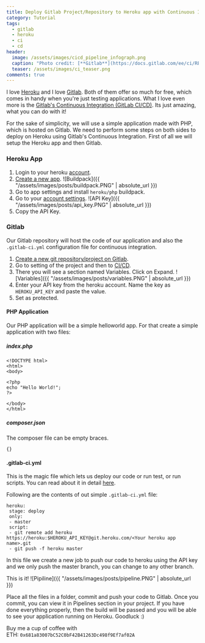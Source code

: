 ```yaml
---
title: Deploy Gitlab Project/Repository to Heroku app with Continuous Integration in 5 minutes!
category: Tutorial
tags:
  - gitlab
  - heroku
  - ci
  - cd
header:
  image: /assets/images/cicd_pipeline_infograph.png
  caption: "Photo credit: [**Gitlab**](https://docs.gitlab.com/ee/ci/README.html)"
  teaser: /assets/images/ci_teaser.png
comments: true
---
```


I love [Heroku](https://www.heroku.com/) and I love [Gitlab](https://gitlab.com/). Both of them offer so much for free, which comes in handy when you're just testing applications. What I love even more is the [Gitlab's Continuous Integration (GitLab CI/CD)](https://docs.gitlab.com/ee/ci/README.html). Its just amazing, what you can do with it!

For the sake of simplicity, we will use a simple application made with PHP, which is hosted on Gitlab. We need to perform some steps on both sides to deploy on Heroku using Gitlab's Continuous Integration. First of all we will setup the Heroku app and then Gitlab.

### Heroku App

1. Login to your heroku [account](https://id.heroku.com/login). 
2. [Create a new app](https://dashboard.heroku.com/new-app).
![Buildpack]({{ "/assets/images/posts/buildpack.PNG" | absolute_url }})
3. Go to app settings and install `heroku/php` buildpack.
4. Go to your [account settings](https://dashboard.heroku.com/account).
![API Key]({{ "/assets/images/posts/api_key.PNG" | absolute_url }})
5. Copy the API Key.

### Gitlab
Our Gitlab repository will host the code of our application and also the `.gitlab-ci.yml` configuration file for continuous integration.

1. [Create a new git repository/project on Gitlab](https://gitlab.com/projects/new).
2. Go to setting of the project and then to [CI/CD](https://gitlab.com/arshad115/RecipeApis/settings/ci_cd).
3. There you will see a section named Variables. Click on Expand.
![Variables]({{ "/assets/images/posts/variables.PNG" | absolute_url }})
4. Enter your API key from the heroku account. Name the key as `HEROKU_API_KEY` and paste the value. 
6. Set as protected. 

#### PHP Application
Our PHP application will be a simple helloworld app. For that create a simple application with two files:
##### index.php
```
<!DOCTYPE html>
<html>
<body>

<?php
echo "Hello World!";
?>

</body>
</html>
```
##### composer.json
The composer file can be empty braces.
```
{}
```

#### .gitlab-ci.yml
This is the magic file which lets us deploy our code or run test, or run scripts. You can read about it in detail [here](https://docs.gitlab.com/ee/ci/yaml/).

Following are the contents of out simple `.gitlab-ci.yml` file:

```
heroku:
 stage: deploy
 only:
 - master
 script:
 - git remote add heroku https://heroku:$HEROKU_API_KEY@git.heroku.com/<Your heroku app name>.git
 - git push -f heroku master
```
In this file we create a new job to push our code to heroku using the API key and we only push the master branch, you can change to any other branch. 

This is it! 
![Pipiline]({{ "/assets/images/posts/pipeline.PNG" | absolute_url }})

Place all the files in a folder, commit and push your code to Gitlab. Once you commit, you can view it in Pipelines section in your project. If you have done everything properly, then the build will be passed and you will be able to see your application running on Heroku.  Goodluck :)

Buy me a cup of coffee with ETH: `0x681a83007bC52C0bF42B41263Dc498f9Ef7af02A` 